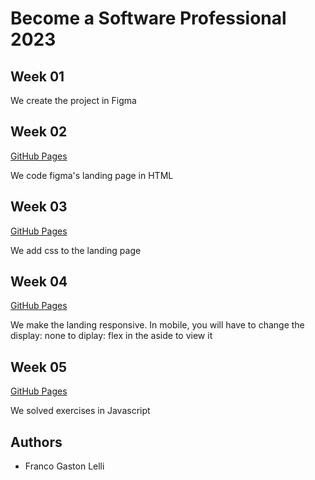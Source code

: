 # Become a Software Professional 2023

## Week 01
We create the project in Figma

## Week 02
[GitHub Pages](https://francolelli.github.io/BaSP-M2023/Week-02/index.html)

We code figma's landing page in HTML

## Week 03
[GitHub Pages](https://francolelli.github.io/BaSP-M2023/Week-03/index.html)

We add css to the landing page

## Week 04
[GitHub Pages](https://francolelli.github.io/BaSP-M2023/Week-04/index.html)

We make the landing responsive. In mobile, you will have to change the display: none to diplay: flex in the aside to view it

## Week 05
[GitHub Pages](https://francolelli.github.io/BaSP-M2023/Week-05/index.html)

We solved exercises in Javascript

## Authors
- Franco Gaston Lelli